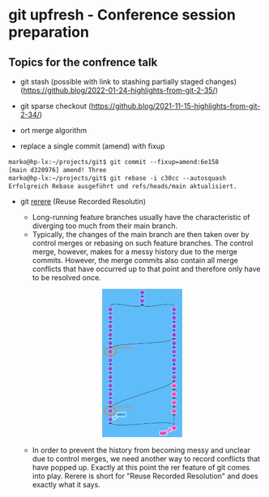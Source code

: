 # git upfresh - Conference session preparation

## Topics for the confrence talk

* git stash (possible with link to stashing partially staged changes) (<https://github.blog/2022-01-24-highlights-from-git-2-35/>)
* git sparse checkout (<https://github.blog/2021-11-15-highlights-from-git-2-34/>)
* ort merge algorithm

* replace a single commit (amend) with fixup

```shell
marko@hp-lx:~/projects/git$ git commit --fixup=amend:6e158
[main d320976] amend! Three
marko@hp-lx:~/projects/git$ git rebase -i c30cc --autosquash
Erfolgreich Rebase ausgeführt und refs/heads/main aktualisiert.
```

* git [rerere](https://medium.com/@porteneuve/fix-conflicts-only-once-with-git-rerere-7d116b2cec67)
 (Reuse Recorded Resolutin)
  * Long-running feature branches usually have the characteristic of diverging
  too much from their main branch.
  * Typically, the changes of the main branch are then taken over by control
  merges or rebasing on such feature branches. The control merge, however,
  makes for a messy history due to the merge commits. However, the merge
  commits also contain all merge conflicts that have occurred up to that point
  and therefore only have to be resolved once.

  <p align="center" width="100%">
    <img width="33%" src="img/control_merge.png">
  </p>

  * In order to prevent the history from becoming messy and unclear due to
  control merges, we need another way to record conflicts that have popped up.
  Exactly at this point the rer feature of git comes into play. Rerere is short
  for "Reuse Recorded Resolution" and does exactly what it says.
